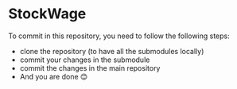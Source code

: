 # StockWage


To commit in this repository, you need to follow the following steps:

- clone the repository (to have all the submodules locally)
- commit your changes in the submodule
- commit the changes in the main repository
- And you are done 😊
